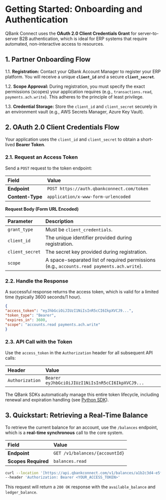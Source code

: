 # Getting Started: Onboarding and Authentication
QBank Connect uses the **OAuth 2.0 Client Credentials Grant** for server-to-server B2B authentication, which is ideal for ERP systems that require automated, non-interactive access to resources.

## 1. Partner Onboarding Flow

1.1. **Registration:** Contact your QBank Account Manager to register your ERP platform. You will receive a unique **`client_id`** and a secure **`client_secret`**.

1.2. **Scope Approval:** During registration, you must specify the exact permissions (scopes) your application requires (e.g., `transactions.read`, `payments.ach.write`). This adheres to the principle of least privilege.

1.3. **Credential Storage:** Store the `client_id` and `client_secret` securely in an environment vault (e.g., AWS Secrets Manager, Azure Key Vault).

## 2. OAuth 2.0 Client Credentials Flow
Your application uses the `client_id` and `client_secret` to obtain a short-lived **Bearer Token**.

### 2.1. Request an Access Token
Send a `POST` request to the token endpoint:

| Field | Value |
| :--- | :--- |
| **Endpoint** | `POST https://auth.qbankconnect.com/token` |
| **Content-Type** | `application/x-www-form-urlencoded` |

**Request Body (Form URL Encoded)**

| Parameter | Description |
| :--- | :--- |
| `grant_type` | Must be `client_credentials`. |
| `client_id` | The unique identifier provided during registration. |
| `client_secret` | The secret key provided during registration. |
| `scope` | A space-separated list of required permissions (e.g., `accounts.read payments.ach.write`). |

### 2.2. Handle the Response
A successful response returns the access token, which is valid for a limited time (typically 3600 seconds/1 hour).

```json
{
"access_token": "eyJhbGciOiJIUzI1NiIsInR5cCI6IkpXVCJ9...",
"token_type": "Bearer",
"expires_in": 3600,
"scope": "accounts.read payments.ach.write"
}

```



### 2.3. API Call with the Token



Use the `access_token` in the `Authorization` header for all subsequent API calls:



| Header | Value |
| :--- | :--- |
| `Authorization` | `Bearer eyJhbGciOiJIUzI1NiIsInR5cCI6IkpXVCJ9...` |



The QBank SDKs automatically manage this entire token lifecycle, including renewal and expiration handling (see [Python SDK](sdk_integration/sdk_python.md)).



## 3. Quickstart: Retrieving a Real-Time Balance



To retrieve the current balance for an account, use the `/balances` endpoint, which is a **real-time synchronous** call to the core system.



| Field | Value |
| :--- | :--- |
| **Endpoint** | `GET /v1/balances/{accountId}` |
| **Scopes Required** | `balances.read` |



```bash
curl --location '[https://api.qbankconnect.com/v1/balances/a1b2c3d4-e5f6-7890-1234-567890abcde](https://api.qbankconnect.com/v1/balances/a1b2c3d4-e5f6-7890-1234-567890abcde)' \
--header 'Authorization: Bearer <YOUR_ACCESS_TOKEN>'
```



This request will return a `200 OK` response with the `available_balance` and `ledger_balance`.

